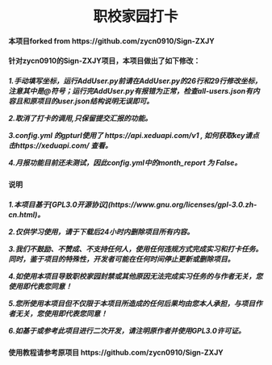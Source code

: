 <h1 align="center">职校家园打卡</h1>

<h4>本项目forked from https://github.com/zycn0910/Sign-ZXJY</h4></p>

<h4>针对zycn0910的Sign-ZXJY项目，本项目做出了如下修改：</p><h4><p>
<h5>1.手动填写坐标，运行AddUser.py前请在AddUser.py的26行和29行修改坐标，注意其中是@符号；运行完AddUser.py有报错为正常，检查all-users.json有内容且和原项目的user.json结构说明无误即可。</p>
2.取消了打卡的调用,只保留提交汇报的功能。</p>
3.config.yml 的gpturl使用了 https://api.xeduapi.com/v1 , 如何获取key请点击https://xeduapi.com/ 查看。</p>
4.月报功能目前还未测试，因此config.yml中的month_report 为 False。</p></h5>

<h4>说明</h4></p>
<h5>
1.本项目基于[GPL3.0开源协议](https://www.gnu.org/licenses/gpl-3.0.zh-cn.html)。
</p> 2.仅供学习使用，请于下载后24小时内删除项目所有内容。
</p>  3.我们不鼓励、不赞成、不支持任何人，使用任何违规方式完成实习和打卡任务。同时，鉴于项目的特殊性，开发者可能在任何时间停止更新或删除项目。
</p>  4.如使用本项目导致职校家园封禁或其他原因无法完成实习任务的与作者无关，您使用即代表您同意！
</p>  5.您所使用本项目但不仅限于本项目所造成的任何后果均由您本人承担，与项目作者无关，您使用即代表您同意！
</p>  6.如基于或参考此项目进行二次开发，请注明原作者并使用GPL3.0许可证。
</p> </h5>

<h4>使用教程请参考原项目 https://github.com/zycn0910/Sign-ZXJY<h4>
